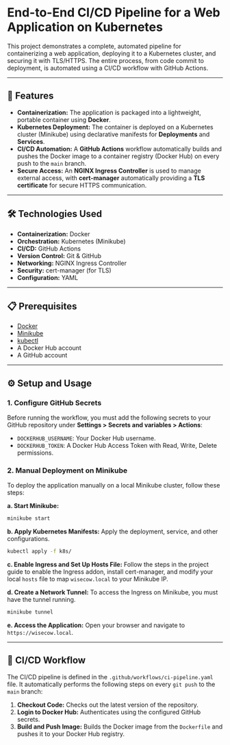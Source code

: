 # End-to-End CI/CD Pipeline for a Web Application on Kubernetes

This project demonstrates a complete, automated pipeline for containerizing a web application, deploying it to a Kubernetes cluster, and securing it with TLS/HTTPS. The entire process, from code commit to deployment, is automated using a CI/CD workflow with GitHub Actions.



---
## 🚀 Features

* **Containerization:** The application is packaged into a lightweight, portable container using **Docker**.
* **Kubernetes Deployment:** The container is deployed on a Kubernetes cluster (Minikube) using declarative manifests for **Deployments** and **Services**.
* **CI/CD Automation:** A **GitHub Actions** workflow automatically builds and pushes the Docker image to a container registry (Docker Hub) on every push to the `main` branch.
* **Secure Access:** An **NGINX Ingress Controller** is used to manage external access, with **cert-manager** automatically providing a **TLS certificate** for secure HTTPS communication.

---
## 🛠️ Technologies Used

* **Containerization:** Docker
* **Orchestration:** Kubernetes (Minikube)
* **CI/CD:** GitHub Actions
* **Version Control:** Git & GitHub
* **Networking:** NGINX Ingress Controller
* **Security:** cert-manager (for TLS)
* **Configuration:** YAML

---
## 📋 Prerequisites

* [Docker](https://www.docker.com/products/docker-desktop/)
* [Minikube](https://minikube.sigs.k8s.io/docs/start/)
* [kubectl](https://kubernetes.io/docs/tasks/tools/install-kubectl/)
* A Docker Hub account
* A GitHub account

---
## ⚙️ Setup and Usage

### 1. Configure GitHub Secrets

Before running the workflow, you must add the following secrets to your GitHub repository under **Settings > Secrets and variables > Actions**:
* `DOCKERHUB_USERNAME`: Your Docker Hub username.
* `DOCKERHUB_TOKEN`: A Docker Hub Access Token with Read, Write, Delete permissions.

### 2. Manual Deployment on Minikube

To deploy the application manually on a local Minikube cluster, follow these steps:

**a. Start Minikube:**
```bash
minikube start
```

**b. Apply Kubernetes Manifests:**
Apply the deployment, service, and other configurations.
```bash
kubectl apply -f k8s/
```

**c. Enable Ingress and Set Up Hosts File:**
Follow the steps in the project guide to enable the Ingress addon, install cert-manager, and modify your local `hosts` file to map `wisecow.local` to your Minikube IP.

**d. Create a Network Tunnel:**
To access the Ingress on Minikube, you must have the tunnel running.
```bash
minikube tunnel
```

**e. Access the Application:**
Open your browser and navigate to `https://wisecow.local`.

---
## 🔄 CI/CD Workflow

The CI/CD pipeline is defined in the `.github/workflows/ci-pipeline.yaml` file. It automatically performs the following steps on every `git push` to the `main` branch:

1.  **Checkout Code:** Checks out the latest version of the repository.
2.  **Login to Docker Hub:** Authenticates using the configured GitHub secrets.
3.  **Build and Push Image:** Builds the Docker image from the `Dockerfile` and pushes it to your Docker Hub registry.